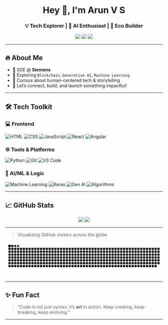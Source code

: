 <!-- ⚡️ Dynamic GitHub Profile for Arun V S -->

<h1 align="center">Hey 👋, I'm Arun V S</h1>
<h3 align="center">💡 Tech Explorer | 🤖 AI Enthusiast | 🌱 Eco Builder</h3>

<p align="center">
  <a href="mailto:vsarun2004@gmail.com"><img src="https://img.shields.io/badge/Email-Contact-red?style=for-the-badge&logo=gmail"></a>
  <a href="https://www.linkedin.com/in/arun-v-s-007589212/"><img src="https://img.shields.io/badge/LinkedIn-Profile-blue?style=for-the-badge&logo=linkedin"></a>
  <a href="https://arunvs.vercel.app/"><img src="https://img.shields.io/badge/Portfolio-Visit-0A0A0A?style=for-the-badge&logo=vercel"></a>
</p>

---

## 🔥 About Me

- 💼 SDE @ **Siemens**
- 🌱 Exploring `Blockchain`, `Generative AI`, `Machine Learning`
- 🧠 Curious about human-centered tech & storytelling
- 🤝 Let’s connect, build, and launch something impactful!

---

## 🛠️ Tech Toolkit

### 💻 Frontend
![HTML](https://img.shields.io/badge/HTML-E34F26?style=flat-square&logo=html5&logoColor=white)
![CSS](https://img.shields.io/badge/CSS-1572B6?style=flat-square&logo=css3&logoColor=white)
![JavaScript](https://img.shields.io/badge/JavaScript-F7DF1E?style=flat-square&logo=javascript&logoColor=black)
![React](https://img.shields.io/badge/React-61DAFB?style=flat-square&logo=react&logoColor=black)
![Angular](https://img.shields.io/badge/Angular-DD0031?style=flat-square&logo=angular&logoColor=white)

### ⚙️ Tools & Platforms
![Python](https://img.shields.io/badge/Python-3776AB?style=flat-square&logo=python&logoColor=white)
![Git](https://img.shields.io/badge/Git-F05032?style=flat-square&logo=git&logoColor=white)
![VS Code](https://img.shields.io/badge/VS%20Code-007ACC?style=flat-square&logo=visual-studio-code&logoColor=white)

### 🧠 AI/ML & Logic
![Machine Learning](https://img.shields.io/badge/Machine%20Learning-10214A?style=flat-square&logo=chart-bar&logoColor=white)
![Keras](https://img.shields.io/badge/Keras-D00000?style=flat-square&logo=keras&logoColor=white)
![Gen AI](https://img.shields.io/badge/Generative%20AI-5C2D91?style=flat-square&logo=openai&logoColor=white)
![Algorithms](https://img.shields.io/badge/Algorithms-1E90FF?style=flat-square&logo=codeforces&logoColor=white)

---

## 📈 GitHub Stats

<p align="center">
  <img src="https://github-readme-stats.vercel.app/api?username=ARUNIMO&show_icons=true&theme=tokyonight" width="48%"/>
  <img src="https://github-readme-streak-stats.herokuapp.com?user=ARUNIMO&theme=tokyonight" width="48%"/>
</p>

---

> Visualizing GitHub visitors across the globe

<p align="center">
  <a href="https://github.com/denvercoder1/awesome-github-profile-readme#-dynamic-visitors-map">
    <img src="https://raw.githubusercontent.com/platane/snk/output/github-contribution-grid-snake.svg" alt="3D Globe" width="600">
  </a>
</p>


---

## ✨ Fun Fact

> “Code is not just syntax; it’s **art** in action. Keep creating, keep breaking, keep evolving.”  

---

<!---
ARUNIMO/ARUNIMO is a ✨ special ✨ repository because its `README.md` (this file) appears on your GitHub profile.
--->
